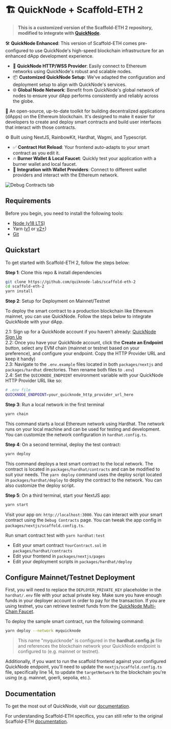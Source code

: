 # 🏗 QuickNode + Scaffold-ETH 2

> **This is a customized version of the Scaffold-ETH 2 repository, modified to integrate with [QuickNode](https://www.quicknode.com/signup?utm_source=qn-github&utm_campaign=qn-scaffold).**

🛠 **QuickNode Enhanced**: This version of Scaffold-ETH comes pre-configured to use QuickNode's high-speed blockchain infrastructure for an enhanced dApp development experience.

- 🚀 **QuickNode HTTP/WSS Provider**: Easily connect to Ethereum networks using QuickNode's robust and scalable nodes.
- 📦 **Customized QuickNode Setup**: We've adapted the configuration and deployment setup to align with QuickNode's services.
- 🌐 **Global Node Network**: Benefit from QuickNode's global network of nodes to ensure your dApp performs consistently and reliably across the globe.

🧪 An open-source, up-to-date toolkit for building decentralized applications (dApps) on the Ethereum blockchain. It's designed to make it easier for developers to create and deploy smart contracts and build user interfaces that interact with those contracts.

⚙️ Built using NextJS, RainbowKit, Hardhat, Wagmi, and Typescript.

- ✅ **Contract Hot Reload**: Your frontend auto-adapts to your smart contract as you edit it.
- 🔥 **Burner Wallet & Local Faucet**: Quickly test your application with a burner wallet and local faucet.
- 🔐 **Integration with Wallet Providers**: Connect to different wallet providers and interact with the Ethereum network.

![Debug Contracts tab](https://github.com/scaffold-eth/scaffold-eth-2/assets/55535804/1171422a-0ce4-4203-bcd4-d2d1941d198b)

## Requirements

Before you begin, you need to install the following tools:

- [Node (v18 LTS)](https://nodejs.org/en/download/)
- Yarn ([v1](https://classic.yarnpkg.com/en/docs/install/) or [v2+](https://yarnpkg.com/getting-started/install))
- [Git](https://git-scm.com/downloads)

## Quickstart

To get started with Scaffold-ETH 2, follow the steps below:

**Step 1**: Clone this repo & install dependencies

```sh
git clone https://github.com/quiknode-labs/scaffold-eth-2
cd scaffold-eth-2
yarn install
```

**Step 2**: Setup for Deployment on Mainnet/Testnet


To deploy the smart contract to a production blockchain like Ethereum mainnet, you can use QuickNode. Follow the steps below to integrate QuickNode with your dApp.

  2.1: Sign up for a QuickNode account if you haven't already: [QuickNode Sign Up](https://www.quicknode.com/signup?utm_source=qn-github&utm_campaign=qn-scaffold)<br/>
  2.2: Once you have your QuickNode account, click the **Create an Endpoint** button, select any EVM chain (mainnet or testnet based on your preference), and configure your endpoint. Copy the HTTP Provider URL and keep it handy)<br/>
  2.3: Navigate to the `.env.example` files located in both `packages/nextjs` and `packages/hardhat` directories. Then rename both files to `.env`)<br/>
  2.4: Set the `QUICKNODE_ENDPOINT` environment variable with your QuickNode HTTP Provider URL like so:<br/>

```sh
# .env file
QUICKNODE_ENDPOINT=your_quicknode_http_provider_url_here
```

**Step 3**: Run a local network in the first terminal

```sh
yarn chain
```

This command starts a local Ethereum network using Hardhat. The network runs on your local machine and can be used for testing and development. You can customize the network configuration in `hardhat.config.ts`.

**Step 4**: On a second terminal, deploy the test contract:

```sh
yarn deploy
```

This command deploys a test smart contract to the local network. The contract is located in `packages/hardhat/contracts` and can be modified to suit your needs. The `yarn deploy` command uses the deploy script located in `packages/hardhat/deploy` to deploy the contract to the network. You can also customize the deploy script.

**Step 5**: On a third terminal, start your NextJS app:

```sh
yarn start
```

Visit your app on: `http://localhost:3000`. You can interact with your smart contract using the `Debug Contracts` page. You can tweak the app config in `packages/nextjs/scaffold.config.ts`.

Run smart contract test with `yarn hardhat:test`

- Edit your smart contract `YourContract.sol` in `packages/hardhat/contracts`
- Edit your frontend in `packages/nextjs/pages`
- Edit your deployment scripts in `packages/hardhat/deploy`

## Configure Mainnet/Testnet Deployment

First, you will need to replace the `DEPLOYER_PRIVATE_KEY` placeholder in the `hardhat/.env` file with your actual private key. Make sure you have enough funds in your deployer account in order to pay for the transaction. If you are using testnet, you can retrieve testnet funds from the [QuickNode Multi-Chain Faucet](https://faucet.quicknode.com/?utm_source=qn-github&utm_campaign=qn-scaffold).

To deploy the sample smart contract, run the following command:

```sh
yarn deploy --network myquicknode
```

> This name "myquicknode" is configured in the **hardhat.config.js** file and references the blockchain network your QuickNode endpoint is configured to (e.g. mainnet or testnet).

Additionally, if you want to run the scaffold frontend against your configured QuickNode endpoint, you'll need to update the `nextjs/scaffold.config.ts` file, specifically line 14, to update the `targetNetwork` to the blockchain you're using (e.g. mainnet, goerli, sepolia, etc.).

## Documentation

To get the most out of QuickNode, visit our [documentation](https://www.quicknode.com/docs/welcome?utm_source=qn-github&utm_campaign=qn-scaffold).

For understanding Scaffold-ETH specifics, you can still refer to the original Scaffold-ETH [documentation](https://docs.scaffoldeth.io/).
